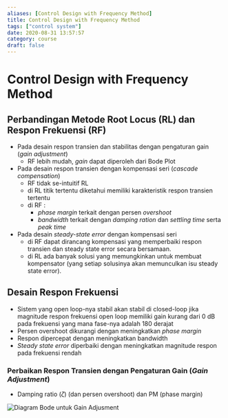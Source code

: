 ```yaml
---
aliases: [Control Design with Frequency Method]
title: Control Design with Frequency Method
tags: ["control system"]
date: 2020-08-31 13:57:57
category: course
draft: false
---
```


# Control Design with Frequency Method

## Perbandingan Metode Root Locus (RL) dan Respon Frekuensi (RF)

- Pada desain respon transien dan stabilitas dengan pengaturan gain (*gain adjustment*)
    - RF lebih mudah, *gain* dapat diperoleh dari Bode Plot
- Pada desain respon transien dengan kompensasi seri (*cascade compensation*)
    - RF tidak se-intuitif RL
    - di RL titik tertentu diketahui memiliki karakteristik respon transien tertentu
    - di RF :
        - *phase margin* terkait dengan persen *overshoot*
        - *bandwidth* terkait dengan *damping ration* dan *settling time* serta *peak time*
- Pada desain *steady-state error* dengan kompensasi seri
    - di RF dapat dirancang kompensasi yang memperbaiki respon transien dan steady state error secara bersamaan.
    - di RL ada banyak solusi yang memungkinkan untuk membuat kompensator (yang setiap solusinya akan memunculkan isu steady state error).

## Desain Respon Frekuensi

- Sistem yang open loop-nya stabil akan stabil di closed-loop jika magnitude respon frekuensi open loop memiliki gain kurang dari 0 dB pada frekuensi yang mana fase-nya adalah 180 derajat
- Persen overshoot dikurangi dengan meningkatkan *phase margin*
- Respon dipercepat dengan meningkatkan bandwidth
- *Steady state error* diperbaiki dengan meningkatkan magnitude respon pada frekuensi rendah

### Perbaikan Respon Transien dengan Pengaturan Gain (*Gain Adjustment*)

- Damping ratio ($\zeta$) (dan persen overshoot) dan PM (phase margin)

![Diagram Bode untuk Gain Adjusment](_v_images/20201210205131927_26707.png)
